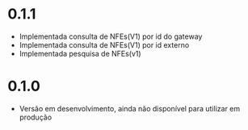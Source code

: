# 0.1.1
- Implementada consulta de NFEs(V1) por id do gateway
- Implementada consulta de NFEs(V1) por id externo
- Implementada pesquisa de NFEs(v1)

# 0.1.0
- Versão em desenvolvimento, ainda não disponível para utilizar em produção

